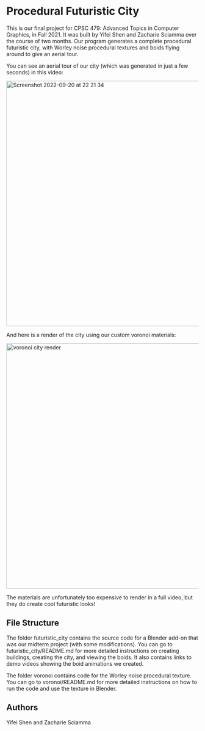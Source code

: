 # Procedural Futuristic City
This is our final project for CPSC 479: Advanced Topics in Computer Graphics, in Fall 2021. It was built by Yifei Shen and Zacharie Sciamma over the course of two months. Our program generates a complete procedural futuristic city, with Worley noise procedural textures and boids flying around to give an aerial tour.

You can see an aerial tour of our city (which was generated in just a few seconds) in this video:

[<img width="644" alt="Screenshot 2022-09-20 at 22 21 34" src="https://user-images.githubusercontent.com/17149360/191399847-90c95483-0141-48c9-987e-e1c64ede1cf6.png">](https://youtu.be/LjG8hPaMy_M)

And here is a render of the city using our custom voronoi materials:

<img width="644" alt="voronoi city render" src="https://user-images.githubusercontent.com/17149360/191399265-6f95d0e4-3a99-40d7-a1d4-81f50507369b.png">

The materials are unfortunately too expensive to render in a full video, but they do create cool futuristic looks!


## File Structure
The folder futuristic_city contains the source code 
for a Blender add-on that was our midterm project (with some modifications). 
You can go to futuristic_city/README.md for more detailed instructions on creating buildings, creating the city, and viewing the boids. It also contains links to demo videos showing the boid animations we created.

The folder voronoi contains code for the Worley noise procedural texture. You 
can go to voronoi/README.md for more detailed instructions on how to run the code 
and use the texture in Blender.

## Authors
Yifei Shen and Zacharie Sciamma
